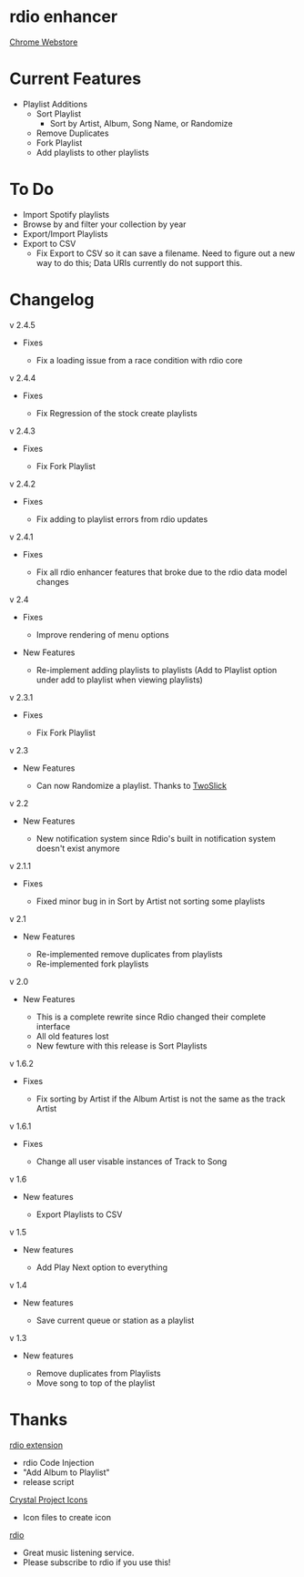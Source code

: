 rdio enhancer
=================

[Chrome Webstore](https://chrome.google.com/webstore/detail/hmaalfaappddkggilhahaebfhdmmmngf)


Current Features
================

* Playlist Additions
	* Sort Playlist
		* Sort by Artist, Album, Song Name, or Randomize
	* Remove Duplicates
	* Fork Playlist
	* Add playlists to other playlists


To Do
================
* Import Spotify playlists
* Browse by and filter your collection by year
* Export/Import Playlists
* Export to CSV
	* Fix Export to CSV so it can save a filename. Need to figure out a new way to do this; Data URIs currently do not support this.


Changelog
================
v 2.4.5

* Fixes

	* Fix a loading issue from a race condition with rdio core

v 2.4.4

* Fixes

	* Fix Regression of the stock create playlists


v 2.4.3

* Fixes

	* Fix Fork Playlist


v 2.4.2

* Fixes

	* Fix adding to playlist errors from rdio updates


v 2.4.1

* Fixes

	* Fix all rdio enhancer features that broke due to the rdio data model changes


v 2.4

* Fixes

	* Improve rendering of menu options
* New Features

	* Re-implement adding playlists to playlists (Add to Playlist option under add to playlist when viewing playlists)


v 2.3.1

* Fixes

	* Fix Fork Playlist


v 2.3

* New Features

	* Can now Randomize a playlist. Thanks to [TwoSlick](https://github.com/TwoSlick)


v 2.2

* New Features

	* New notification system since Rdio's built in notification system doesn't exist anymore


v 2.1.1

* Fixes

	* Fixed minor bug in in Sort by Artist not sorting some playlists


v 2.1

* New Features

	* Re-implemented remove duplicates from playlists
	* Re-implemented fork playlists


v 2.0

* New Features

	* This is a complete rewrite since Rdio changed their complete interface
	* All old features lost
	* New fewture with this release is Sort Playlists


v 1.6.2

* Fixes

	* Fix sorting by Artist if the Album Artist is not the same as the track Artist


v 1.6.1

* Fixes

	* Change all user visable instances of Track to Song


v 1.6

* New features

	* Export Playlists to CSV


v 1.5

* New features

	* Add Play Next option to everything


v 1.4

* New features

	* Save current queue or station as a playlist


v 1.3

* New features

	* Remove duplicates from Playlists
	* Move song to top of the playlist


Thanks
================

[rdio extension](http://github.com/fberger/rdio-extension)

  * rdio Code Injection
  * "Add Album to Playlist"
  * release script

[Crystal Project Icons](http://www.everaldo.com/crystal/)

  * Icon files to create icon

[rdio](http://www.rdio.com/)

  * Great music listening service.
  * Please subscribe to rdio if you use this!
